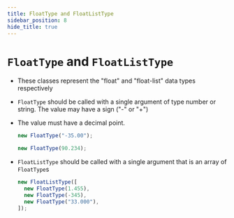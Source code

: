 ```yaml
---
title: FloatType and FloatListType
sidebar_position: 8
hide_title: true
---
```


# `FloatType` and `FloatListType`

- These classes represent the "float" and "float-list" data types respectively

- `FloatType` should be called with a single argument of type number or string. The value may have a sign ("-" or "+")

- The value must have a decimal point.

  ```js
  new FloatType("-35.00");

  new FloatType(90.234);
  ```

- `FloatListType` should be called with a single argument that is an array of `FloatType`s

  ```js
  new FloatListType([
    new FloatType(1.455),
    new FloatType(-345),
    new FloatType("33.000"),
  ]);
  ```
